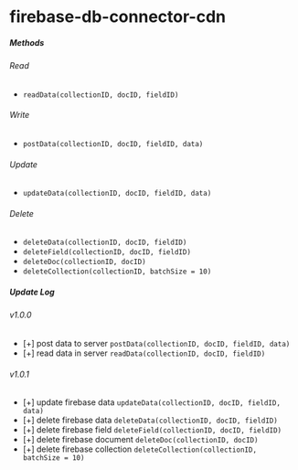 # firebase-db-connector-cdn

##### Methods

###### Read
- `readData(collectionID, docID, fieldID)`

###### Write
- `postData(collectionID, docID, fieldID, data)`

###### Update
- `updateData(collectionID, docID, fieldID, data)`

###### Delete
- `deleteData(collectionID, docID, fieldID)`
- `deleteField(collectionID, docID, fieldID)`
- `deleteDoc(collectionID, docID)`
- `deleteCollection(collectionID, batchSize = 10)`

##### Update Log
###### v1.0.0
- [+] post data to server `postData(collectionID, docID, fieldID, data)`
- [+] read data in server `readData(collectionID, docID, fieldID)`

###### v1.0.1
- [+] update firebase data `updateData(collectionID, docID, fieldID, data)`
- [+] delete firebase data `deleteData(collectionID, docID, fieldID)`
- [+] delete firebase field `deleteField(collectionID, docID, fieldID)`
- [+] delete firebase document `deleteDoc(collectionID, docID)`
- [+] delete firebase collection `deleteCollection(collectionID, batchSize = 10)`
